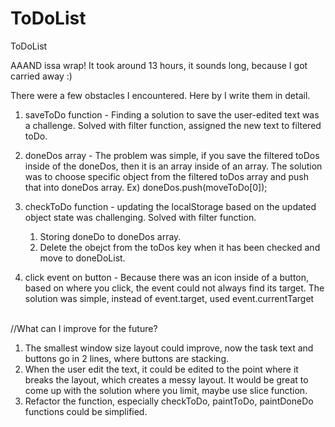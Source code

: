 # ToDoList
ToDoList

AAAND issa wrap! It took around 13 hours, it sounds long, because I got carried away :)

There were a few obstacles I encountered.
Here by I write them in detail.

1. saveToDo function - Finding a solution to save the user-edited text was a challenge. Solved with filter function, assigned the new text to filtered toDo. 
2. doneDos array - The problem was simple, if you save the filtered toDos inside of the doneDos, then it is an array inside of an array. The solution was to choose specific object from the filtered toDos array and push that into doneDos array. Ex) doneDos.push(moveToDo[0]);
3. checkToDo function - updating the localStorage based on the updated object state was challenging. Solved with filter function.

    1) Storing doneDo to doneDos array.
    2) Delete the obejct from the toDos key when it has been checked and move to doneDoList. 


4. click event on button - Because there was an icon inside of a button, based on where you click, the event could not always find its target. The solution was simple, instead of event.target, used event.currentTarget                        

//What can I improve for the future?
1. The smallest window size layout could improve, now the task text and buttons go in 2 lines, where buttons are stacking.
2. When the user edit the text, it could be edited to the point where it breaks the layout, which creates a messy layout. It would be great to come up with the solution where you limit, maybe use slice function.
3. Refactor the function, especially checkToDo, paintToDo, paintDoneDo functions could be simplified.
